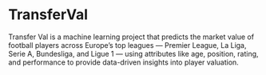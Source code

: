 # TransferVal
Transfer Val is a machine learning project that predicts the market value of football players across Europe’s top leagues — Premier League, La Liga, Serie A, Bundesliga, and Ligue 1 — using attributes like age, position, rating, and performance to provide data-driven insights into player valuation.
